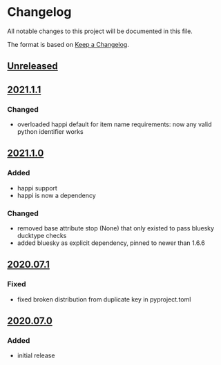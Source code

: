 # Changelog
All notable changes to this project will be documented in this file.

The format is based on [Keep a Changelog](https://keepachangelog.com/).

## [Unreleased]

## [2021.1.1]

### Changed
- overloaded happi default for item name requirements: now any valid python identifier works

## [2021.1.0]

### Added
- happi support
- happi is now a dependency

### Changed
- removed base attribute stop (None) that only existed to pass bluesky ducktype checks
- added bluesky as explicit dependency, pinned to newer than 1.6.6

## [2020.07.1]

### Fixed
- fixed broken distribution from duplicate key in pyproject.toml

## [2020.07.0]

### Added
- initial release

[Unreleased]: https://github.com/bluesky/yaqc-bluesky/compare/v2021.1.1...HEAD
[2021.1.1]: https://github.com/bluesky/yaqc-bluesky/compare/v2020.1.0...v2021.1.1
[2021.1.0]: https://github.com/bluesky/yaqc-bluesky/compare/v2020.07.1...v2021.1.0
[2020.07.1]: https://github.com/bluesky/yaqc-bluesky/compare/v2020.07.0...v2020.07.1
[2020.07.0]: https://github.com/bluesky/yaqc-bluesky/releases/tag/v2020.07.0
